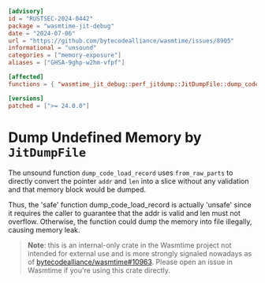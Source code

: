 ```toml
[advisory]
id = "RUSTSEC-2024-0442"
package = "wasmtime-jit-debug"
date = "2024-07-06"
url = "https://github.com/bytecodealliance/wasmtime/issues/8905"
informational = "unsound"
categories = ["memory-exposure"]
aliases = ["GHSA-9ghp-w2hm-vfpf"]

[affected]
functions = { "wasmtime_jit_debug::perf_jitdump::JitDumpFile::dump_code_load_record" = ["<= 24.0.0"] }

[versions]
patched = [">= 24.0.0"]
```

# Dump Undefined Memory by `JitDumpFile`

The unsound function `dump_code_load_record` uses `from_raw_parts` to directly convert 
the pointer `addr` and `len` into a slice without any validation and that memory block 
would be dumped.

Thus, the 'safe' function dump_code_load_record is actually 'unsafe' since it requires 
the caller to guarantee that the addr is valid and len must not overflow.
Otherwise, the function could dump the memory into file illegally, causing memory leak.

> **Note**: this is an internal-only crate in the Wasmtime project not intended for
external use and is more strongly signaled nowadays as of
[bytecodealliance/wasmtime#10963](https://github.com/bytecodealliance/wasmtime/pull/10963).
Please open an issue in Wasmtime if you're using this crate directly.
